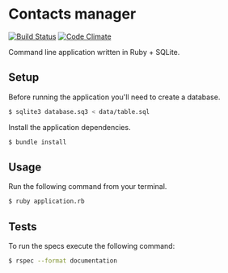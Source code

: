 # Contacts manager

[![Build Status](https://travis-ci.org/MontealegreLuis/contacts-manager.svg?branch=master)](https://travis-ci.org/MontealegreLuis/contacts-manager)
[![Code Climate](https://codeclimate.com/github/MontealegreLuis/contacts-manager/badges/gpa.svg)](https://codeclimate.com/github/MontealegreLuis/contacts-manager)

Command line application written in Ruby +  SQLite.

## Setup

Before running the application you'll need to create a database.

```bash
$ sqlite3 database.sq3 < data/table.sql
```

Install the application dependencies.

```bash
$ bundle install
```

## Usage

Run the following command from your terminal.

```bash
$ ruby application.rb
```

## Tests

To run the specs execute the following command:

```bash
$ rspec --format documentation
```

